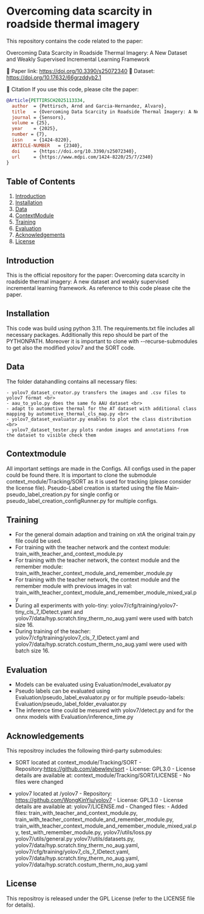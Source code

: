 # Overcoming data scarcity in roadside thermal imagery

This repository contains the code related to the paper:

Overcoming Data Scarcity in Roadside Thermal Imagery: A New Dataset and Weakly Supervised Incremental Learning Framework

📄 Paper link: https://doi.org/10.3390/s25072340 
📂 Dataset: https://doi.org/10.17632/66grzddyb2.1

📌 Citation
If you use this code, please cite the paper:

```bibtex
@Article{PETTIRSCH2025113334,
  author  = {Pettirsch, Arnd and Garcia-Hernandez, Alvaro},
  title   = {Overcoming Data Scarcity in Roadside Thermal Imagery: A New Dataset and Weakly Supervised Incremental Learning Framework},
  journal = {Sensors},
  volume = {25},
  year    = {2025},
  number = {7},
  issn    = {1424-8220},
  ARTICLE-NUMBER   = {2340},
  doi     = {https://doi.org/10.3390/s25072340},
  url     = {https://www.mdpi.com/1424-8220/25/7/2340}
}
```

## Table of Contents
1. [Introduction](#introduction)
2. [Installation](#installation)
3. [Data](#data)
4. [ContextModule](#contextmodule)
5. [Training](#training)
6. [Evaluation](#evaluation)
7. [Acknowledgements](#acknowledgements)
8. [License](#license)

## Introduction 
This is the official repository for the paper: Overcoming data scarcity in roadside thermal imagery: A new dataset and weakly supervised incremental learning framework. As reference to this code please cite the paper. 

## Installation
This code was build using python 3.11. The requirements.txt file includes all necessary packages. Additionally this repo should be part of the PYTHONPATH. Moreover it is important to clone with --recurse-submodules to get also the modified yolov7 and the SORT code.


## Data
The folder datahandling contains all necessary files: <br>
 
	- yolov7_dataset_creator.py transfers the images and .csv files to yolov7 format <br> 
	- aau_to_yolo.py does the same fo AAU dataset <br>
	- adapt to automotive thermal for the AT dataset with additional class mapping by automotive_thermal_cls_map.py <br>
	- yolov7_dataset_evaluator.py enables to plot the class distribution  <br>
	- yolov7_dataset_tester.py plots random images and annotations from the dataset to visible check them 

## Contextmodule
All important settings are made in the Configs. All configs used in the paper could be found there. It is important to clone the submodule context_module/Tracking/SORT as it is used for tracking (please consider the license file). Pseudo-Label creation is started using the file Main-pseudo_label_creation.py for single config or pseudo_label_creation_configRunner.py for multiple configs. 

## Training
- For the general domain adaption and training on xtA the original train.py file could be used.
- For training with the teacher network and the context module: train_with_teacher_and_context_module.py
- For training with the teacher network, the context module and the remember module: train_with_teacher_context_module_and_remember_module.py
- For training with the teacher network, the context module and the remember module with previous images in val: train_with_teacher_context_module_and_remember_module_mixed_val.py
- During all experiments with yolo-tiny:  yolov7/cfg/training/yolov7-tiny_cls_7_IDetect.yaml  and yolov7/data/hyp.scratch.tiny_therm_no_aug.yaml were used with batch size 16. 
- During training of the teacher: yolov7/cfg/training/yolov7_cls_7_IDetect.yaml and yolov7/data/hyp.scratch.costum_therm_no_aug.yaml were used with batch size 16.

## Evaluation
- Models can be evaluated using Evaluation/model_evaluator.py
- Pseudo labels can be evaluated using Evaluation/pseudo_label_evaluator.py or for multiple pseudo-labels: Evaluation/pseudo_label_folder_evaluator.py
- The inference time could be mesured with yolov7/detect.py and for the onnx models with Evaluation/inference_time.py

## Acknowledgements
This repositroy includes the following third-party submodules: <br>

- SORT located at context_module/Tracking/SORT - 
  Repository:https://github.com/abewley/sort - 
  License: GPL3.0 - 
  License details are available at: context_module/Tracking/SORT/LICENSE - 
  No files were changed

- yolov7 located at /yolov7 - 
  Repository: https://github.com/WongKinYiu/yolov7 - 
  License: GPL3.0 - 
  License details are available at: yolov7/LICENSE.md - 
  Changed files: -
  Added files: train_with_teacher_and_context_module.py, train_with_teacher_context_module_and_remember_module.py, train_with_teacher_context_module_and_remember_module_mixed_val.py, test_with_remember_module.py, yolov7/utils/loss.py yolov7/utils/general.py yolov7/utils/datasets.py, yolov7/data/hyp.scratch.tiny_therm_no_aug.yaml, yolov7/cfg/training/yolov7_cls_7_IDetect.yaml, yolov7/data/hyp.scratch.tiny_therm_no_aug.yaml, yolov7/data/hyp.scratch.costum_therm_no_aug.yaml

## License
This repositroy is released under the GPL License (refer to the LICENSE file for details). 
